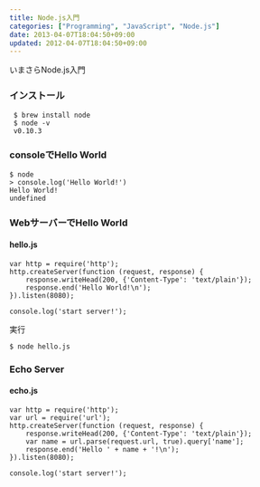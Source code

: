 ```yaml
---
title: Node.js入門
categories: ["Programming", "JavaScript", "Node.js"]
date: 2013-04-07T18:04:50+09:00
updated: 2012-04-07T18:04:50+09:00
---
```


いまさらNode.js入門

### インストール

     $ brew install node
     $ node -v
     v0.10.3

### consoleでHello World

    $ node
    > console.log('Hello World!')
    Hello World!
    undefined

### WebサーバーでHello World

#### hello.js

    var http = require('http');
    http.createServer(function (request, response) {
        response.writeHead(200, {'Content-Type': 'text/plain'});
        response.end('Hello World!\n');
    }).listen(8080);
    
    console.log('start server!');

実行

    $ node hello.js

### Echo Server
#### echo.js

    var http = require('http');
    var url = require('url');
    http.createServer(function (request, response) {
        response.writeHead(200, {'Content-Type': 'text/plain'});
        var name = url.parse(request.url, true).query['name'];
        response.end('Hello ' + name + '!\n');
    }).listen(8080);
    
    console.log('start server!');

